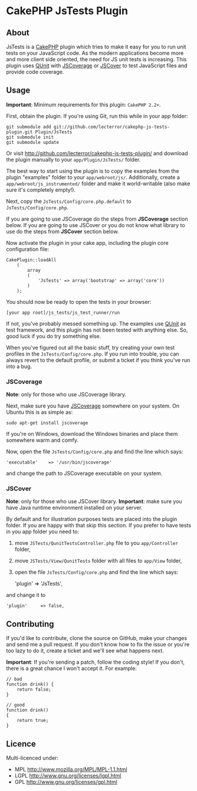 # CakePHP JsTests Plugin #

## About ##

JsTests is a [CakePHP][] plugin which tries to make it easy for you to run unit tests on your
JavaScript code. As the modern applications become more and more client side oriented, the need
for JS unit tests is increasing. This plugin uses [QUnit][] with [JSCoverage][] or [JSCover][] 
to test JavaScript files and provide code coverage.

## Usage ##

**Important**: Minimum requirements for this plugin: `CakePHP 2.2+`.

First, obtain the plugin. If you're using Git, run this while in your app folder:

	git submodule add git://github.com/lecterror/cakephp-js-tests-plugin.git Plugin/JsTests
	git submodule init
	git submodule update

Or visit <http://github.com/lecterror/cakephp-js-tests-plugin/> and download the
plugin manually to your `app/Plugin/JsTests/` folder.

The best way to start using the plugin is to copy the examples from the plugin "examples"
folder to your `app/webroot/js/`. Additionally, create a `app/webroot/js_instrumented/` folder
and make it world-writable (also make sure it's completely empty!).

Next, copy the `JsTests/Config/core.php.default` to `JsTests/Config/core.php`. 

If you are going to use JSCoverage do the steps from **JSCoverage** section below.
If you are going to use JSCover or you do not know what library to use do the steps 
from **JSCover** section below. 

Now activate the plugin in your cake app, including the plugin core configuration file:

	CakePlugin::loadAll
		(
			array
			(
				'JsTests' => array('bootstrap' => array('core'))
			)
		);

You should now be ready to open the tests in your browser:

	[your app root]/js_tests/js_test_runner/run

If not, you've probably messed something up. The examples use [QUnit][] as test framework, and this
plugin has not been tested with anything else. So, good luck if you do try something else.

When you've figured out all the basic stuff, try creating your own test profiles in the
`JsTests/Config/core.php`. If you run into trouble, you can always revert to the default
profile, or submit a ticket if you think you've run into a bug.

### JSCoverage ###
**Note**: only for those who use JSCoverage library.

Next, make sure you have [JSCoverage][] somewhere on your system. On Ubuntu this is as simple as:

	sudo apt-get install jscoverage

If you're on Windows, download the Windows binaries and place them somewhere warm and comfy.

Now, open the file `JsTests/Config/core.php` and find the line which says:

	'executable'	=> '/usr/bin/jscoverage'

and change the path to JSCoverage executable on your system.

### JSCover ###
**Note**: only for those who use JSCover library.
**Important**: make sure you have Java runtime environment installed on your server.

By default and for illustration purposes tests are placed into the plugin folder.
If you are happy with that skip this section.
If you prefer to have tests in you app folder you need to:

1. move `JSTests/QunitTestsController.php` file to you `app/Controller` folder,
2. move `JSTests/View/QunitTests` folder with all files to `app/View` folder,
3. open the file `JsTests/Config/core.php` and find the line which says:

	'plugin' 	 => 'JsTests',

and change it to

	'plugin' 	 => false,

## Contributing ##

If you'd like to contribute, clone the source on GitHub, make your changes and send me a pull request.
If you don't know how to fix the issue or you're too lazy to do it, create a ticket and we'll see
what happens next.

**Important**: If you're sending a patch, follow the coding style! If you don't, there is a great
chance I won't accept it. For example:

	// bad
	function drink() {
		return false;
	}

	// good
	function drink()
	{
		return true;
	}

## Licence ##

Multi-licenced under:

* MPL <http://www.mozilla.org/MPL/MPL-1.1.html>
* LGPL <http://www.gnu.org/licenses/lgpl.html>
* GPL <http://www.gnu.org/licenses/gpl.html>


[CakePHP]: http://cakephp.org/
[JSCoverage]: http://siliconforks.com/jscoverage/
[JSCover]: http://tntim96.github.io/JSCover/
[Vim]: http://www.vim.org/ "The Editor"
[QUnit]: http://docs.jquery.com/Qunit
